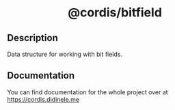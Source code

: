 <div align = "center">

# @cordis/bitfield

</div>

## Description

Data structure for working with bit fields.

## Documentation
You can find documentation for the whole project over at https://cordis.didinele.me
